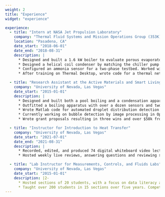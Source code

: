 ```yaml
---
weight: 2
title: "Experience"
widget: "experience"

experience:
  - title: "Intern at NASA Jet Propulsion Laboratory"
    company: "Thermal Fluid Systems and Mission Operations Group (353K)"
    location: "Pasadena, CA"
    date_start: "2018-06-01"
    date_end: "2018-08-31"
    description: |
      *	Designed and built a 1.6 kW boiler to evaluate porous evaporator heat flux and dryout.
      *	Designed a helical coil condenser by matching the chiller pump curve to empirical correlations.
      *	Configured an ammonia sensor for a two-phase testbed. Worked with colleagues to charge it with ammonia.
      *	After training on Thermal Desktop, wrote code for a thermal network solver in post-internship collaboration.

  - title: "Research Assistant at the Active Materials and Smart Living Lab"
    company: "University of Nevada, Las Vegas"
    date_start: "2015-01-01"
    description: |
      *	Designed and built both a pool boiling and a condensation apparatus. Performed experimental design, requirements and thermal analysis, solid modeling, and GD&T of machined parts and sealing surfaces.
      *	Outfitted a boiling apparatus with over a dozen sensors and two independent heater circuits. Wrote Python code for data acquisition and temperature control of a copper block capable of reaching 600°C.
      *	Wrote Matlab code for automated droplet distribution detection from high-speed video of condensation.
      *	Currently working on bubble detection by image processing in OpenCV, as well as CFD in OpenFOAM.
      *	Wrote grant proposals resulting in three wins and over $50k from Nevada NASA Space Grant Consortium.

  - title: "Instructor for Introduction to Heat Transfer"
    company: "University of Nevada, Las Vegas"
    date_start: "2021-07-01"
    date_end: "2021-08-31"
    description: |
      *	Recorded, edited, and produced 74 digital whiteboard video lectures, averaging 18 minutes long each.
      *	Hosted weekly live reviews, answering questions and reviewing six self-authored quizzes and exams.

  - title: "Lab Instructor for Measurements, Controls, and Fluids Labs"
    company: "University of Nevada, Las Vegas"
    date_start: "2015-01-01"
    description: |2-
      *	Hosted sections of 20 students, with a focus on data literacy and effective communication through lab reports.
      *	Taught over 200 students in 15 sections over five years. Competency exceeding 4.5/5.0 in course evaluations.
---
```

